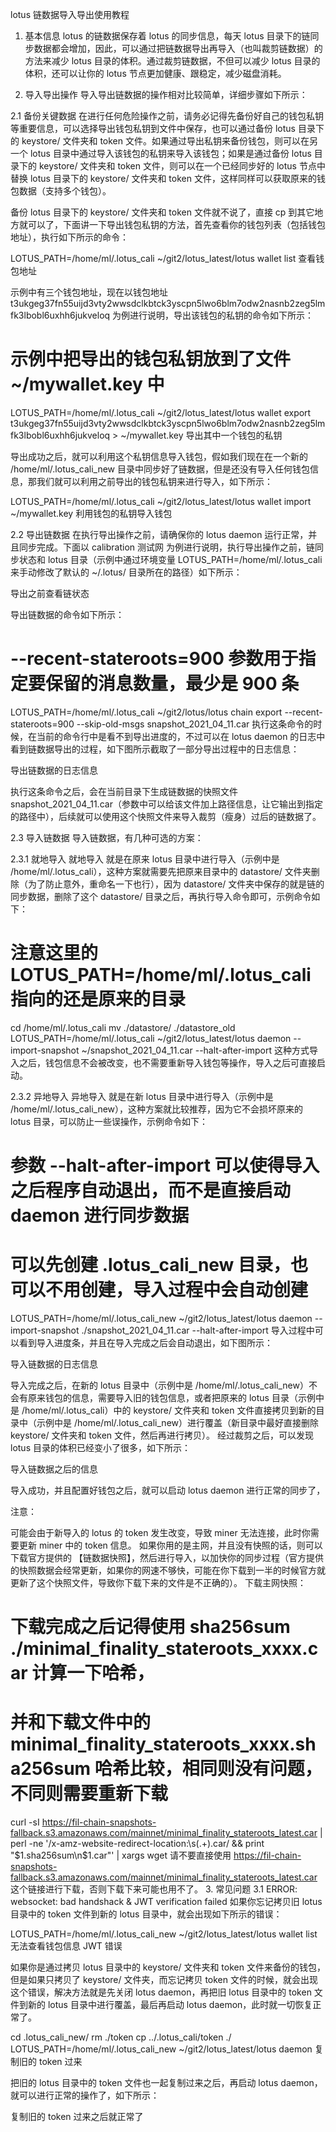 lotus 链数据导入导出使用教程
1. 基本信息
lotus 的链数据保存着 lotus 的同步信息，每天 lotus 目录下的链同步数据都会增加，因此，可以通过把链数据导出再导入（也叫裁剪链数据）的方法来减少 lotus 目录的体积。通过裁剪链数据，不但可以减少 lotus 目录的体积，还可以让你的 lotus 节点更加健康、跟稳定，减少磁盘消耗。

2. 导入导出操作
导入导出链数据的操作相对比较简单，详细步骤如下所示：

2.1 备份关键数据
在进行任何危险操作之前，请务必记得先备份好自己的钱包私钥等重要信息，可以选择导出钱包私钥到文件中保存，也可以通过备份 lotus 目录下的 keystore/ 文件夹和 token 文件。如果通过导出私钥来备份钱包，则可以在另一个 lotus 目录中通过导入该钱包的私钥来导入该钱包；如果是通过备份 lotus 目录下的 keystore/ 文件夹和 token 文件，则可以在一个已经同步好的 lotus 节点中替换 lotus 目录下的 keystore/ 文件夹和 token 文件，这样同样可以获取原来的钱包数据（支持多个钱包）。

备份 lotus 目录下的 keystore/ 文件夹和 token 文件就不说了，直接 cp 到其它地方就可以了，下面讲一下导出钱包私钥的方法，首先查看你的钱包列表（包括钱包地址），执行如下所示的命令：

LOTUS_PATH=/home/ml/.lotus_cali ~/git2/lotus_latest/lotus wallet list
查看钱包地址

示例中有三个钱包地址，现在以钱包地址 t3ukgeg37fn55uijd3vty2wwsdclkbtck3yscpn5lwo6blm7odw2nasnb2zeg5lmfk3lbobl6uxhh6jukveloq 为例进行说明，导出该钱包的私钥的命令如下所示：

# 示例中把导出的钱包私钥放到了文件  ~/mywallet.key 中
LOTUS_PATH=/home/ml/.lotus_cali ~/git2/lotus_latest/lotus wallet export t3ukgeg37fn55uijd3vty2wwsdclkbtck3yscpn5lwo6blm7odw2nasnb2zeg5lmfk3lbobl6uxhh6jukveloq > ~/mywallet.key
导出其中一个钱包的私钥

导出成功之后，就可以利用这个私钥信息导入钱包，假如我们现在在一个新的 /home/ml/.lotus_cali_new 目录中同步好了链数据，但是还没有导入任何钱包信息，那我们就可以利用之前导出的钱包私钥来进行导入，如下所示：

LOTUS_PATH=/home/ml/.lotus_cali ~/git2/lotus_latest/lotus wallet import ~/mywallet.key
利用钱包的私钥导入钱包

2.2 导出链数据
在执行导出操作之前，请确保你的 lotus daemon 运行正常，并且同步完成。下面以 calibration 测试网 为例进行说明，执行导出操作之前，链同步状态和 lotus 目录（示例中通过环境变量 LOTUS_PATH=/home/ml/.lotus_cali 来手动修改了默认的 ~/.lotus/ 目录所在的路径）如下所示：

导出之前查看链状态

导出链数据的命令如下所示：

# --recent-stateroots=900 参数用于指定要保留的消息数量，最少是 900 条
LOTUS_PATH=/home/ml/.lotus_cali ~/git2/lotus/lotus chain export --recent-stateroots=900 --skip-old-msgs snapshot_2021_04_11.car
执行这条命令的时候，在当前的命令行中是看不到导出进度的，不过可以在 lotus daemon 的日志中看到链数据导出的过程，如下图所示截取了一部分导出过程中的日志信息：

导出链数据的日志信息

执行这条命令之后，会在当前目录下生成链数据的快照文件 snapshot_2021_04_11.car（参数中可以给该文件加上路径信息，让它输出到指定的路径中），后续就可以使用这个快照文件来导入裁剪（瘦身）过后的链数据了。

2.3 导入链数据
导入链数据，有几种可选的方案：

2.3.1 就地导入
就地导入 就是在原来 lotus 目录中进行导入（示例中是 /home/ml/.lotus_cali），这种方案就需要先把原来目录中的 datastore/ 文件夹删除（为了防止意外，重命名一下也行），因为 datastore/ 文件夹中保存的就是链的同步数据，删除了这个 datastore/ 目录之后，再执行导入命令即可，示例命令如下：

# 注意这里的 LOTUS_PATH=/home/ml/.lotus_cali 指向的还是原来的目录
cd /home/ml/.lotus_cali
mv ./datastore/ ./datastore_old
LOTUS_PATH=/home/ml/.lotus_cali ~/git2/lotus_latest/lotus daemon --import-snapshot ~/snapshot_2021_04_11.car --halt-after-import
这种方式导入之后，钱包信息不会被改变，也不需要重新导入钱包等操作，导入之后可直接启动。

2.3.2 异地导入
异地导入 就是在新 lotus 目录中进行导入（示例中是 /home/ml/.lotus_cali_new），这种方案就比较推荐，因为它不会损坏原来的 lotus 目录，可以防止一些误操作，示例命令如下：

# 参数 --halt-after-import 可以使得导入之后程序自动退出，而不是直接启动 daemon 进行同步数据
# 可以先创建 .lotus_cali_new 目录，也可以不用创建，导入过程中会自动创建
LOTUS_PATH=/home/ml/.lotus_cali_new ~/git2/lotus_latest/lotus daemon --import-snapshot ./snapshot_2021_04_11.car --halt-after-import
导入过程中可以看到导入进度条，并且在导入完成之后会自动退出，如下图所示：

导入链数据的日志信息

导入完成之后，在新的 lotus 目录中（示例中是 /home/ml/.lotus_cali_new）不会有原来钱包的信息，需要导入旧的钱包信息，或者把原来的 lotus 目录（示例中是 /home/ml/.lotus_cali）中的 keystore/ 文件夹和 token 文件直接拷贝到新的目录中（示例中是 /home/ml/.lotus_cali_new）进行覆盖（新目录中最好直接删除 keystore/ 文件夹和 token 文件，然后再进行拷贝）。 经过裁剪之后，可以发现 lotus 目录的体积已经变小了很多，如下所示：

导入链数据之后的信息

导入成功，并且配置好钱包之后，就可以启动 lotus daemon 进行正常的同步了，

注意：

可能会由于新导入的 lotus 的 token 发生改变，导致 miner 无法连接，此时你需要更新 miner 中的 token 信息。
如果你用的是主网，并且没有快照的话，则可以下载官方提供的 【链数据快照】，然后进行导入，以加快你的同步过程（官方提供的快照数据会经常更新，如果你的网速不够快，可能在你下载到一半的时候官方就更新了这个快照文件，导致你下载下来的文件是不正确的）。
下载主网快照：
# 下载完成之后记得使用 sha256sum ./minimal_finality_stateroots_xxxx.car 计算一下哈希，
# 并和下载文件中的 minimal_finality_stateroots_xxxx.sha256sum 哈希比较，相同则没有问题，不同则需要重新下载
curl -sI https://fil-chain-snapshots-fallback.s3.amazonaws.com/mainnet/minimal_finality_stateroots_latest.car | perl -ne '/x-amz-website-redirect-location:\s(.+)\.car/ && print "$1.sha256sum\n$1.car"' | xargs wget
请不要直接使用 https://fil-chain-snapshots-fallback.s3.amazonaws.com/mainnet/minimal_finality_stateroots_latest.car 这个链接进行下载，否则下载下来可能也用不了。
3. 常见问题
3.1 ERROR: websocket: bad handshack & JWT verification failed
如果你忘记拷贝旧 lotus 目录中的 token 文件到新的 lotus 目录中，就会出现如下所示的错误：

LOTUS_PATH=/home/ml/.lotus_cali_new ~/git2/lotus_latest/lotus wallet list
无法查看钱包信息 JWT 错误

如果你是通过拷贝 lotus 目录中的 keystore/ 文件夹和 token 文件来备份的钱包，但是如果只拷贝了 keystore/ 文件夹，而忘记拷贝 token 文件的时候，就会出现这个错误，解决方法就是先关闭 lotus daemon，再把旧 lotus 目录中的 token 文件到新的 lotus 目录中进行覆盖，最后再启动 lotus daemon，此时就一切恢复正常了。

cd .lotus_cali_new/
rm ./token
cp ../.lotus_cali/token ./
LOTUS_PATH=/home/ml/.lotus_cali_new ~/git2/lotus_latest/lotus daemon
复制旧的 token 过来

把旧的 lotus 目录中的 token 文件也一起复制过来之后，再启动 lotus daemon，就可以进行正常的操作了，如下所示：

复制旧的 token 过来之后就正常了